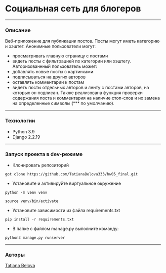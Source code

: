 # Социальная сеть для блогеров
___
### Описание
Веб-приложение для публикации постов. Посты могут иметь категорию и хэштег. 
Анонимные пользователи могут:
- просматривать главную страницу с постами
- видеть посты с фильтрацией по категории или хэштегу.
Авторизованнный пользователь может:
- добавлять новые посты с картинками
- подписываться на других авторов
- оставлять комментарии к постам
- видеть посты отдельных авторов и ленту с постами авторов, на которых он подписан.
Также реализована функция проверки содержания поста и комментария на наличие стоп-слов и их замена на определенные символы (*** по умолчанию).
___
### Технологии
- Python 3.9
- Django 2.2.19
___
### Запуск проекта в dev-режиме
- Клонировать репозиторий
```
got clone https://github.com/TatianaBelova333/hw05_final.git
```
- Установите и активируйте виртуальное окружение
```
python -m venv venv
```
```
source venv/bin/activate
```
- Установите зависимости из файла requirements.txt
```
pip install -r requirements.txt
``` 
- В папке с файлом manage.py выполните команду:
```
python3 manage.py runserver
```
___
### Авторы
[Tatiana Belova](https://github.com/TatianaBelova333)
